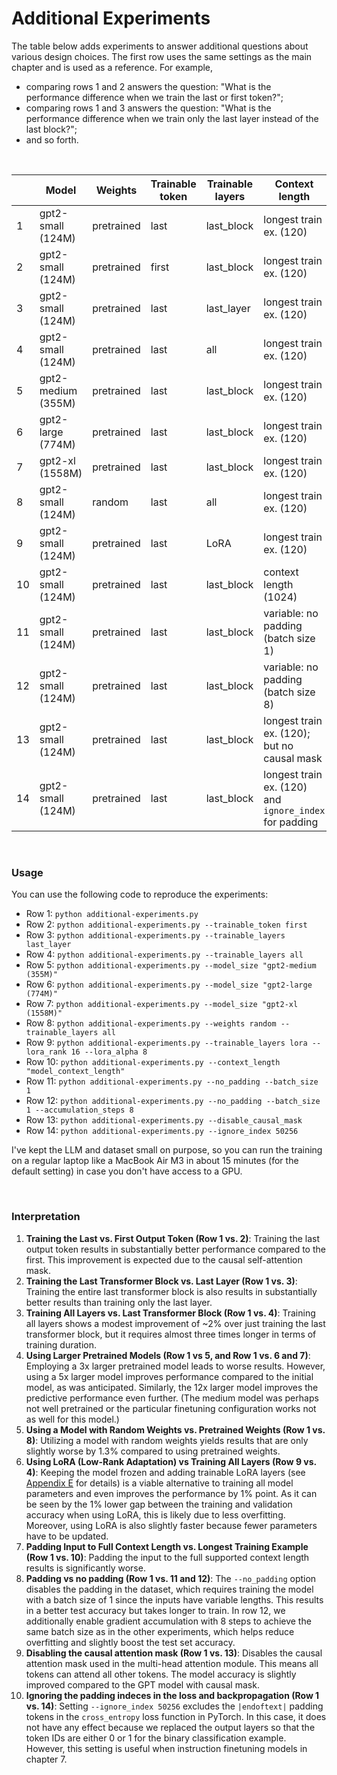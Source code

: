 # Additional Experiments

The table below adds experiments to answer additional questions about various design choices. The first row uses the same settings as the main chapter and is used as a reference.
For example, 

- comparing rows 1 and 2 answers the question: "What is the performance difference when we train the last or first token?";
- comparing rows 1 and 3 answers the question: "What is the performance difference when we train only the last layer instead of the last block?";
- and so forth.

&nbsp;

|      | Model              | Weights    | Trainable token | Trainable layers | Context length          | Training acc | Validation acc | Test acc | Training time | CPU/GPU |
| ---- | ------------------ | ---------- | --------------- | ---------------- | ----------------------- | ------------ | -------------- | -------- | ------------- | ------- |
| 1    | gpt2-small (124M)  | pretrained | last            | last_block       | longest train ex. (120) | 96.63%       | 99.33%         | 95.00%   | 0.28 min      | A100    |
| 2    | gpt2-small (124M)  | pretrained | first           | last_block       | longest train ex. (120) | 78.46%       | 80.54%         | 75.00%   | 0.28 min      | A100    |
| 3    | gpt2-small (124M)  | pretrained | last            | last_layer       | longest train ex. (120) | 78.65%       | 79.87%         | 72.00%   | 0.25 min      | A100    |
| 4    | gpt2-small (124M)  | pretrained | last            | all              | longest train ex. (120) | 99.62%       | 96.64%         | 96.67%   | 0.69 min      | A100    |
| 5    | gpt2-medium (355M) | pretrained | last            | last_block       | longest train ex. (120) | 87.50%       | 91.28%         | 84.67%   | 0.75 min      | A100    |
| 6    | gpt2-large (774M)  | pretrained | last            | last_block       | longest train ex. (120) | 99.52%       | 98.66%         | 96.67%   | 1.50 min      | A100    |
| 7    | gpt2-xl (1558M)    | pretrained | last            | last_block       | longest train ex. (120) | 99.81%       | 99.33%         | 98.33%   | 2.83 min      | A100    |
| 8    | gpt2-small (124M)  | random     | last            | all              | longest train ex. (120) | 100%         | 96.64%         | 93.67%   | 0.69 min      | A100    |
| 9    | gpt2-small (124M)  | pretrained | last            | LoRA             | longest train ex. (120) | 99.52%       | 97.99%         | 97.67%   | 0.75 min      | A100    |
| 10   | gpt2-small (124M)  | pretrained | last            | last_block       | context length (1024)   | 83.08%       | 87.92%         | 78.33%   | 2.46 min      | A100    |
| 11   | gpt2-small (124M)  | pretrained | last            | last_block       | variable: no padding (batch size 1)    | 100.00%      | 98.66%         | 98.00%   | 1.75 min      | A100    |
| 12   | gpt2-small (124M)  | pretrained | last            | last_block       | variable: no padding (batch size 8) | 99.33% | 98.66%         | 98.33% | 1.70 min | A100    |
| 13   | gpt2-small (124M)  | pretrained | last            | last_block       | longest train ex. (120); but no causal mask | 99.23% | 98.66% | 95.33% | 0.29 min | A100    |
| 14   | gpt2-small (124M)  | pretrained | last            | last_block       | longest train ex. (120) and `ignore_index` for padding | 96.63% | 99.33% | 95.00% | 0.28 min | A100 |


&nbsp;

### Usage

You can use the following code to reproduce the experiments:

- Row 1: `python additional-experiments.py`
- Row 2: `python additional-experiments.py --trainable_token first` 
- Row 3: `python additional-experiments.py --trainable_layers last_layer`
- Row 4: `python additional-experiments.py --trainable_layers all`
- Row 5: `python additional-experiments.py --model_size "gpt2-medium (355M)"`
- Row 6: `python additional-experiments.py --model_size "gpt2-large (774M)"`
- Row 7: `python additional-experiments.py --model_size "gpt2-xl (1558M)"`
- Row 8: `python additional-experiments.py --weights random --trainable_layers all`
- Row 9: `python additional-experiments.py --trainable_layers lora --lora_rank 16 --lora_alpha 8`
- Row 10: `python additional-experiments.py --context_length "model_context_length"`
- Row 11: `python additional-experiments.py --no_padding --batch_size 1`
- Row 12: `python additional-experiments.py --no_padding --batch_size 1 --accumulation_steps 8`
- Row 13: `python additional-experiments.py --disable_causal_mask`
- Row 14: `python additional-experiments.py --ignore_index 50256`

I've kept the LLM and dataset small on purpose, so you can run the training on a regular laptop like a MacBook Air M3 in about 15 minutes (for the default setting) in case you don't have access to a GPU.

&nbsp;

### Interpretation

1. **Training the Last vs. First Output Token (Row 1 vs. 2)**: Training the last output token results in substantially better performance compared to the first. This improvement is expected due to the causal self-attention mask.
2. **Training the Last Transformer Block vs. Last Layer (Row 1 vs. 3)**: Training the entire last transformer block is also results in substantially better results than training only the last layer.
3. **Training All Layers vs. Last Transformer Block (Row 1 vs. 4)**: Training all layers shows a modest improvement of ~2% over just training the last transformer block, but it requires almost three times longer in terms of training duration.
4. **Using Larger Pretrained Models (Row 1 vs 5, and Row 1 vs. 6 and 7)**: Employing a 3x larger pretrained model leads to worse results. However, using a 5x larger model improves performance compared to the initial model, as was anticipated. Similarly, the 12x larger model improves the predictive performance even further. (The medium model was perhaps not well pretrained or the particular finetuning configuration works not as well for this model.)
5. **Using a Model with Random Weights vs. Pretrained Weights (Row 1 vs. 8)**: Utilizing a model with random weights yields results that are only slightly worse by 1.3% compared to using pretrained weights.
6. **Using LoRA (Low-Rank Adaptation) vs Training All Layers (Row 9 vs. 4)**: Keeping the model frozen and adding trainable LoRA layers (see [Appendix E](../../appendix-E/01_main-chapter-code/appendix-E.ipynb) for details) is a viable alternative to training all model parameters and even improves the performance by 1% point. As it can be seen by the 1% lower gap between the training and validation accuracy when using LoRA, this is likely due to less overfitting. Moreover, using LoRA is also slightly faster because fewer parameters have to be updated.
7. **Padding Input to Full Context Length vs. Longest Training Example (Row 1 vs. 10)**: Padding the input to the full supported context length results is significantly worse.
8. **Padding vs no padding (Row 1 vs. 11 and 12)**: The `--no_padding` option disables the padding in the dataset, which requires training the model with a batch size of 1 since the inputs have variable lengths. This results in a better test accuracy but takes longer to train. In row 12, we additionally enable gradient accumulation with 8 steps to achieve the same batch size as in the other experiments, which helps reduce overfitting and slightly boost the test set accuracy.
9. **Disabling the causal attention mask (Row 1 vs. 13)**: Disables the causal attention mask used in the multi-head attention module. This means all tokens can attend all other tokens. The model accuracy is slightly improved compared to the GPT model with causal mask.
10. **Ignoring the padding indeces in the loss and backpropagation (Row 1 vs. 14)**: Setting `--ignore_index 50256` excludes the `|endoftext|` padding tokens in the `cross_entropy` loss function in PyTorch. In this case, it does not have any effect because we replaced the output layers so that the token IDs are either 0 or 1 for the binary classification example. However, this setting is useful when instruction finetuning models in chapter 7.
